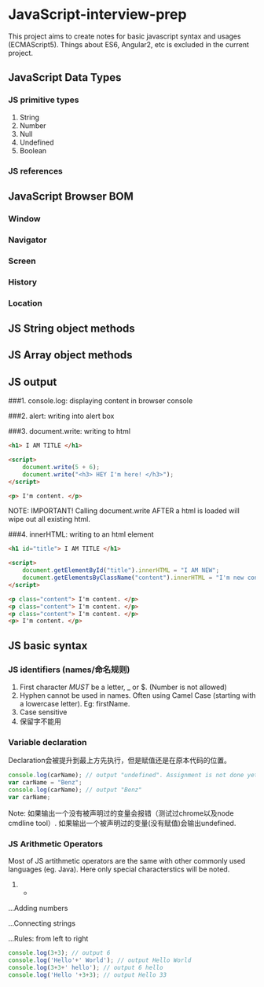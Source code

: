 # JavaScript-interview-prep

This project aims to create notes for basic javascript syntax and usages (ECMAScript5). Things about ES6, Angular2, etc is excluded in the current project.

## JavaScript Data Types

### JS primitive types 
1. String
2. Number
3. Null
4. Undefined
5. Boolean

### JS references


## JavaScript Browser BOM

### Window

### Navigator

### Screen

### History

### Location

## JS String object methods

## JS Array object methods

## JS output

###1. console.log: displaying content in browser console

###2. alert: writing into alert box

###3. document.write: writing to html
```html
<h1> I AM TITLE </h1>

<script>
    document.write(5 + 6);
    document.write("<h3> HEY I'm here! </h3>");
</script>

<p> I'm content. </p>
```
NOTE: IMPORTANT! Calling document.write AFTER a html is loaded will wipe out all existing html.

###4. innerHTML: writing to an html element
```html
<h1 id="title"> I AM TITLE </h1>

<script>
    document.getElementById("title").innerHTML = "I AM NEW";
    document.getElementsByClassName("content").innerHTML = "I'm new content";
</script>

<p class="content"> I'm content. </p>
<p class="content"> I'm content. </p>
<p class="content"> I'm content. </p>
<p> I'm content. </p>
```

## JS basic syntax

### JS identifiers (names/命名规则)
1. First character *MUST* be a letter, _ or $. (Number is not allowed)
2. Hyphen cannot be used in names. Often using Camel Case (starting with a lowercase letter). Eg: firstName.
3. Case sensitive
4. 保留字不能用

### Variable declaration
Declaration会被提升到最上方先执行，但是赋值还是在原本代码的位置。
```javascript
console.log(carName); // output "undefined". Assignment is not done yet.
var carName = "Benz";
console.log(carName); // output "Benz"
var carName;

```
Note: 如果输出一个没有被声明过的变量会报错（测试过chrome以及node cmdline tool）.
    如果输出一个被声明过的变量(没有赋值)会输出undefined.

### JS Arithmetic Operators
Most of JS artithmetic operators are the same with other commonly used languages (eg. Java). Here only special characterstics will be noted.

1. +

...Adding numbers

...Connecting strings

...Rules: from left to right

```javascript
console.log(3+3); // output 6
console.log('Hello'+' World'); // output Hello World
console.log(3+3+' hello'); // output 6 hello
console.log('Hello '+3+3); // output Hello 33

```

